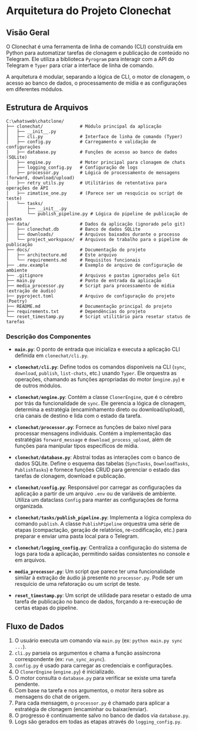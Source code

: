 # Arquitetura do Projeto Clonechat

## Visão Geral

O Clonechat é uma ferramenta de linha de comando (CLI) construída em Python para automatizar tarefas de clonagem e publicação de conteúdo no Telegram. Ele utiliza a biblioteca `Pyrogram` para interagir com a API do Telegram e `Typer` para criar a interface de linha de comando.

A arquitetura é modular, separando a lógica de CLI, o motor de clonagem, o acesso ao banco de dados, o processamento de mídia e as configurações em diferentes módulos.

## Estrutura de Arquivos

```
C:\whatsweb\chatclone/
├── clonechat/              # Módulo principal da aplicação
│   ├── __init__.py
│   ├── cli.py              # Interface de linha de comando (Typer)
│   ├── config.py           # Carregamento e validação de configurações
│   ├── database.py         # Funções de acesso ao banco de dados (SQLite)
│   ├── engine.py           # Motor principal para clonagem de chats
│   ├── logging_config.py   # Configuração de logs
│   ├── processor.py        # Lógica de processamento de mensagens (forward, download/upload)
│   ├── retry_utils.py      # Utilitários de retentativa para operações de API
│   ├── zimatise_one.py     # (Parece ser um resquício ou script de teste)
│   └── tasks/
│       ├── __init__.py
│       └── publish_pipeline.py # Lógica do pipeline de publicação de pastas
├── data/                   # Dados da aplicação (ignorado pelo git)
│   ├── clonechat.db        # Banco de dados SQLite
│   ├── downloads/          # Arquivos baixados durante o processo
│   └── project_workspace/  # Arquivos de trabalho para o pipeline de publicação
├── docs/                   # Documentação do projeto
│   ├── architecture.md     # Este arquivo
│   └── requirements.md     # Requisitos funcionais
├── .env.example            # Exemplo de arquivo de configuração de ambiente
├── .gitignore              # Arquivos e pastas ignorados pelo Git
├── main.py                 # Ponto de entrada da aplicação
├── media_processor.py      # Script para processamento de mídia (extração de áudio)
├── pyproject.toml          # Arquivo de configuração do projeto (Poetry)
├── README.md               # Documentação principal do projeto
├── requirements.txt        # Dependências do projeto
└── reset_timestamp.py      # Script utilitário para resetar status de tarefas
```

### Descrição dos Componentes

- **`main.py`**: O ponto de entrada que inicializa e executa a aplicação CLI definida em `clonechat/cli.py`.

- **`clonechat/cli.py`**: Define todos os comandos disponíveis na CLI (`sync`, `download`, `publish`, `list-chats`, etc.) usando `Typer`. Ele orquestra as operações, chamando as funções apropriadas do motor (`engine.py`) e de outros módulos.

- **`clonechat/engine.py`**: Contém a classe `ClonerEngine`, que é o cérebro por trás da funcionalidade de `sync`. Ele gerencia a lógica de clonagem, determina a estratégia (encaminhamento direto ou download/upload), cria canais de destino e lida com o estado da tarefa.

- **`clonechat/processor.py`**: Fornece as funções de baixo nível para processar mensagens individuais. Contém a implementação das estratégias `forward_message` e `download_process_upload`, além de funções para manipular tipos específicos de mídia.

- **`clonechat/database.py`**: Abstrai todas as interações com o banco de dados SQLite. Define o esquema das tabelas (`SyncTasks`, `DownloadTasks`, `PublishTasks`) e fornece funções CRUD para gerenciar o estado das tarefas de clonagem, download e publicação.

- **`clonechat/config.py`**: Responsável por carregar as configurações da aplicação a partir de um arquivo `.env` ou de variáveis de ambiente. Utiliza um dataclass `Config` para manter as configurações de forma organizada.

- **`clonechat/tasks/publish_pipeline.py`**: Implementa a lógica complexa do comando `publish`. A classe `PublishPipeline` orquestra uma série de etapas (compactação, geração de relatórios, re-codificação, etc.) para preparar e enviar uma pasta local para o Telegram.

- **`clonechat/logging_config.py`**: Centraliza a configuração do sistema de logs para toda a aplicação, permitindo saídas consistentes no console e em arquivos.

- **`media_processor.py`**: Um script que parece ter uma funcionalidade similar à extração de áudio já presente no `processor.py`. Pode ser um resquício de uma refatoração ou um script de teste.

- **`reset_timestamp.py`**: Um script de utilidade para resetar o estado de uma tarefa de publicação no banco de dados, forçando a re-execução de certas etapas do pipeline.

## Fluxo de Dados

1.  O usuário executa um comando via `main.py` (ex: `python main.py sync ...`).
2.  `cli.py` parseia os argumentos e chama a função assíncrona correspondente (ex: `run_sync_async`).
3.  `config.py` é usado para carregar as credenciais e configurações.
4.  O `ClonerEngine` (`engine.py`) é inicializado.
5.  O motor consulta o `database.py` para verificar se existe uma tarefa pendente.
6.  Com base na tarefa e nos argumentos, o motor itera sobre as mensagens do chat de origem.
7.  Para cada mensagem, o `processor.py` é chamado para aplicar a estratégia de clonagem (encaminhar ou baixar/enviar).
8.  O progresso é continuamente salvo no banco de dados via `database.py`.
9.  Logs são gerados em todas as etapas através do `logging_config.py`.
